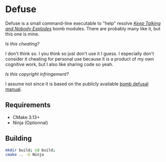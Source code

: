 # Defuse

Defuse is a small command-line executable to "help" resolve [_Keep Talking and
Nobody Explodes_](https://keeptalkinggame.com/) bomb modules. There are probably many like it, but this one is mine.

*Is this cheating?*

I don't think so. I you think so just don't use it I guess. I especially don't
consider it cheating for personal use because it is a product of my own
cognitive work, but I also like sharing code so yeah.

*Is this copyright infringement?*

I assume not since it is based on the publicly available
[bomb defusal manual](http://www.bombmanual.com/).

## Requirements

- CMake 3.13+
- Ninja (Optionnal)

## Building

```bash
mkdir build; cd build;
cmake .. -G Ninja
```
